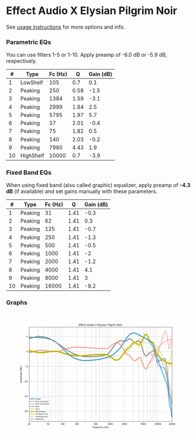 # Effect Audio X Elysian Pilgrim Noir
See [usage instructions](https://github.com/jaakkopasanen/AutoEq#usage) for more options and info.

### Parametric EQs
You can use filters 1-5 or 1-10. Apply preamp of -6.0 dB or -5.9 dB, respectively.

|   # | Type      |   Fc (Hz) |    Q |   Gain (dB) |
|-----|-----------|-----------|------|-------------|
|   1 | LowShelf  |       105 | 0.7  |         0.1 |
|   2 | Peaking   |       250 | 0.58 |        -1.5 |
|   3 | Peaking   |      1384 | 1.59 |        -3.1 |
|   4 | Peaking   |      2999 | 1.84 |         2.5 |
|   5 | Peaking   |      5795 | 1.97 |         5.7 |
|   6 | Peaking   |        37 | 2.01 |        -0.4 |
|   7 | Peaking   |        75 | 1.82 |         0.5 |
|   8 | Peaking   |       140 | 2.03 |        -0.2 |
|   9 | Peaking   |      7980 | 4.43 |         1.9 |
|  10 | HighShelf |     10000 | 0.7  |        -3.9 |

### Fixed Band EQs
When using fixed band (also called graphic) equalizer, apply preamp of **-4.3 dB** (if available) and set gains manually with these parameters.

|   # | Type    |   Fc (Hz) |    Q |   Gain (dB) |
|-----|---------|-----------|------|-------------|
|   1 | Peaking |        31 | 1.41 |        -0.3 |
|   2 | Peaking |        62 | 1.41 |         0.3 |
|   3 | Peaking |       125 | 1.41 |        -0.7 |
|   4 | Peaking |       250 | 1.41 |        -1.3 |
|   5 | Peaking |       500 | 1.41 |        -0.5 |
|   6 | Peaking |      1000 | 1.41 |        -2   |
|   7 | Peaking |      2000 | 1.41 |        -1.2 |
|   8 | Peaking |      4000 | 1.41 |         4.1 |
|   9 | Peaking |      8000 | 1.41 |         3   |
|  10 | Peaking |     16000 | 1.41 |        -8.2 |

### Graphs
![](./Effect%20Audio%20X%20Elysian%20Pilgrim%20Noir.png)
